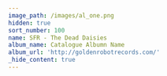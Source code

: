 ```yaml
---
image_path: /images/al_one.png
hidden: true
sort_number: 100
name: SFR - The Dead Daisies
album_name: Catalogue Albumn Name
album_url: 'http://goldenrobotrecords.com/'
_hide_content: true
---
```

